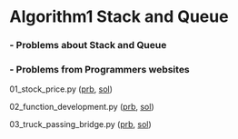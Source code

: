 # Algorithm1 Stack and Queue  

### - Problems about Stack and Queue 

### - Problems from Programmers websites

01_stock_price.py ([prb](https://programmers.co.kr/learn/courses/30/lessons/42584), [sol](./01_stock_price.py))

02_function_development.py ([prb](https://programmers.co.kr/learn/courses/30/lessons/42586), [sol](./02_function_development.py))

03_truck_passing_bridge.py ([prb](https://programmers.co.kr/learn/courses/30/lessons/42583), [sol](./03_truck_passing_bridge.py))